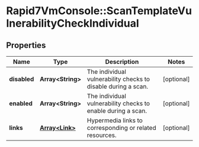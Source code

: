 # Rapid7VmConsole::ScanTemplateVulnerabilityCheckIndividual

## Properties
Name | Type | Description | Notes
------------ | ------------- | ------------- | -------------
**disabled** | **Array&lt;String&gt;** | The individual vulnerability checks to disable during a scan. | [optional] 
**enabled** | **Array&lt;String&gt;** | The individual vulnerability checks to enable during a scan. | [optional] 
**links** | [**Array&lt;Link&gt;**](Link.md) | Hypermedia links to corresponding or related resources. | [optional] 


